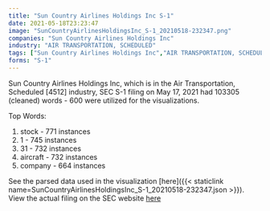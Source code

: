 ```yaml
---
title: "Sun Country Airlines Holdings Inc S-1"
date: 2021-05-18T23:23:47
image: "SunCountryAirlinesHoldingsInc_S-1_20210518-232347.png"
companies: "Sun Country Airlines Holdings Inc"
industry: "AIR TRANSPORTATION, SCHEDULED"
tags: ["Sun Country Airlines Holdings Inc","AIR TRANSPORTATION, SCHEDULED","05-17-2021","S-1"]
forms: "S-1"
---
```

Sun Country Airlines Holdings Inc, which is in the Air Transportation, Scheduled [4512] industry, SEC S-1 filing on May 17, 2021 had 103305 (cleaned) words - 600 were utilized for the visualizations.

Top Words:
1. stock - 771 instances
2. 1 - 745 instances
3. 31 - 732 instances
4. aircraft - 732 instances
5. company - 664 instances


See the parsed data used in the visualization [here]({{< staticlink name=SunCountryAirlinesHoldingsInc_S-1_20210518-232347.json >}}).  
View the actual filing on the SEC website [here](https://www.sec.gov/Archives/edgar/data/1743907/0001104659-21-068007.txt)